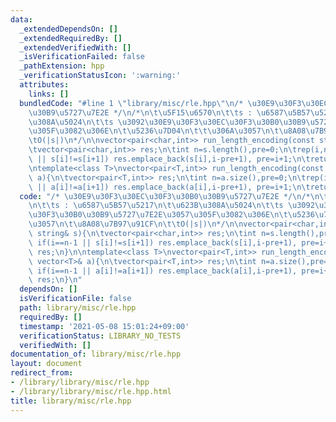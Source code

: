 ```yaml
---
data:
  _extendedDependsOn: []
  _extendedRequiredBy: []
  _extendedVerifiedWith: []
  _isVerificationFailed: false
  _pathExtension: hpp
  _verificationStatusIcon: ':warning:'
  attributes:
    links: []
  bundledCode: "#line 1 \"library/misc/rle.hpp\"\n/* \u30E9\u30F3\u30EC\u30F3\u30B0\
    \u30B9\u5727\u7E2E */\n/*\n\t\u5F15\u6570\n\t\ts : \u6587\u5B57\u5217\n\t\u623B\
    \u308A\u5024\n\t\ts \u3092\u30E9\u30F3\u30EC\u30F3\u30B0\u30B9\u5727\u7E2E\u3057\
    \u305F\u3082\u306E\n\t\u5236\u7D04\n\t\t\u306A\u3057\n\t\u8A08\u7B97\u91CF\n\t\
    \tO(|s|)\n*/\n\nvector<pair<char,int>> run_length_encoding(const string& s){\n\
    \tvector<pair<char,int>> res;\n\tint n=s.length(),pre=0;\n\trep(i,n) if(i==n-1\
    \ || s[i]!=s[i+1]) res.emplace_back(s[i],i-pre+1), pre=i+1;\n\treturn res;\n}\n\
    \ntemplate<class T>\nvector<pair<T,int>> run_length_encoding(const vector<T>&\
    \ a){\n\tvector<pair<T,int>> res;\n\tint n=a.size(),pre=0;\n\trep(i,n) if(i==n-1\
    \ || a[i]!=a[i+1]) res.emplace_back(a[i],i-pre+1), pre=i+1;\n\treturn res;\n}\n"
  code: "/* \u30E9\u30F3\u30EC\u30F3\u30B0\u30B9\u5727\u7E2E */\n/*\n\t\u5F15\u6570\
    \n\t\ts : \u6587\u5B57\u5217\n\t\u623B\u308A\u5024\n\t\ts \u3092\u30E9\u30F3\u30EC\
    \u30F3\u30B0\u30B9\u5727\u7E2E\u3057\u305F\u3082\u306E\n\t\u5236\u7D04\n\t\t\u306A\
    \u3057\n\t\u8A08\u7B97\u91CF\n\t\tO(|s|)\n*/\n\nvector<pair<char,int>> run_length_encoding(const\
    \ string& s){\n\tvector<pair<char,int>> res;\n\tint n=s.length(),pre=0;\n\trep(i,n)\
    \ if(i==n-1 || s[i]!=s[i+1]) res.emplace_back(s[i],i-pre+1), pre=i+1;\n\treturn\
    \ res;\n}\n\ntemplate<class T>\nvector<pair<T,int>> run_length_encoding(const\
    \ vector<T>& a){\n\tvector<pair<T,int>> res;\n\tint n=a.size(),pre=0;\n\trep(i,n)\
    \ if(i==n-1 || a[i]!=a[i+1]) res.emplace_back(a[i],i-pre+1), pre=i+1;\n\treturn\
    \ res;\n}\n"
  dependsOn: []
  isVerificationFile: false
  path: library/misc/rle.hpp
  requiredBy: []
  timestamp: '2021-05-08 15:01:24+09:00'
  verificationStatus: LIBRARY_NO_TESTS
  verifiedWith: []
documentation_of: library/misc/rle.hpp
layout: document
redirect_from:
- /library/library/misc/rle.hpp
- /library/library/misc/rle.hpp.html
title: library/misc/rle.hpp
---
```


